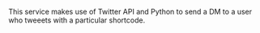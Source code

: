This service makes use of Twitter API and Python to send a DM to a user who tweeets with a particular shortcode.

